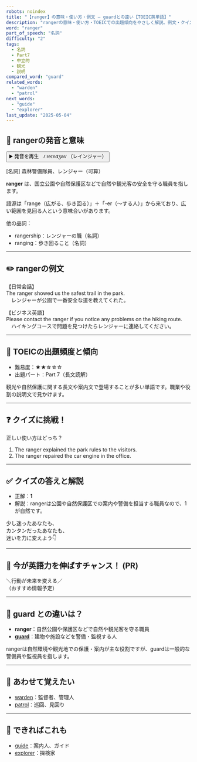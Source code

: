 ```yaml
---
robots: noindex
title: "【ranger】の意味・使い方・例文 ― guardとの違い【TOEIC英単語】"
description: "rangerの意味・使い方・TOEICでの出題傾向をやさしく解説。例文・クイズ付きでguardとの違いもわかりやすく学べます。"
word: "ranger"
part_of_speech: "名詞"
difficulty: "2"
tags:
  - 名詞
  - Part7
  - 中立的
  - 観光
  - 説明
compared_word: "guard"
related_words:
  - "warden"
  - "patrol"
next_words:
  - "guide"
  - "explorer"
last_update: "2025-05-04"
---
```


## 🔰 rangerの発音と意味

<button class="play-audio" onclick="playTTS('ranger')">
  <span class="play-audio-main">
    ▶️ 発音を再生　/ˈreɪndʒər/
  </span>
  <span class="play-audio-sub">
    （レインジャー）
  </span>
</button>

[名詞] 森林警備隊員、レンジャー（可算）

**ranger** は、国立公園や自然保護区などで自然や観光客の安全を守る職員を指します。

語源は「range（広がる、歩き回る）」＋「-er（～する人）」から来ており、広い範囲を見回る人という意味合いがあります。

他の品詞：  
- rangership：レンジャーの職（名詞）
- ranging：歩き回ること（名詞）

---

## ✏️ rangerの例文

【日常会話】  
The ranger showed us the safest trail in the park.  
　レンジャーが公園で一番安全な道を教えてくれた。

【ビジネス英語】  
Please contact the ranger if you notice any problems on the hiking route.  
　ハイキングコースで問題を見つけたらレンジャーに連絡してください。

---

## 🎯 TOEICの出題頻度と傾向

- 難易度：★★☆☆☆
- 出題パート：Part 7（長文読解）

観光や自然保護に関する長文や案内文で登場することが多い単語です。職業や役割の説明文で見かけます。

---

## ❓ クイズに挑戦！

正しい使い方はどっち？

1. The ranger explained the park rules to the visitors.  
2. The ranger repaired the car engine in the office.

---

## ✅ クイズの答えと解説

- 正解：**1**
- 解説：rangerは公園や自然保護区での案内や警備を担当する職員なので、1が自然です。

少し迷ったあなたも、  
カンタンだったあなたも、  
迷いを力に変えよう👇️

---

## 🚀 今が英語力を伸ばすチャンス！ (PR)

<div class="info-center">
＼行動が未来を変える／<br>  
（おすすめ情報予定）
</div>

---

## 🤔  guard との違いは？

- **ranger**：自然公園や保護区などで自然や観光客を守る職員
- **[guard](/word/guard)**：建物や施設などを警備・監視する人

rangerは自然環境や観光地での保護・案内が主な役割ですが、guardは一般的な警備員や監視員を指します。

---

## 🧩 あわせて覚えたい

- [warden](/word/warden)：監督者、管理人
- [patrol](/word/patrol)：巡回、見回り

---

## 📖 できればこれも

- [guide](/word/guide)：案内人、ガイド
- [explorer](/word/explorer)：探検家

<!-- cvid: aid03_bid14 -->
